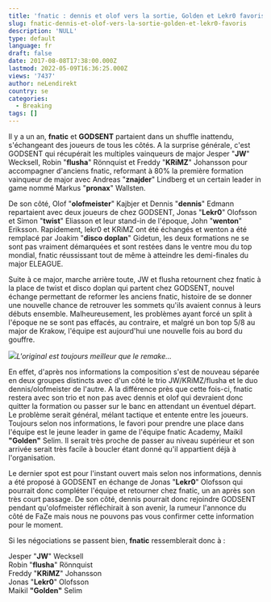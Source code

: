 ```yaml
---
title: 'fnatic : dennis et olof vers la sortie, Golden et Lekr0 favoris'
slug: fnatic-dennis-et-olof-vers-la-sortie-golden-et-lekr0-favoris
description: 'NULL'
type: default
language: fr
draft: false
date: 2017-08-08T17:38:00.000Z
lastmod: 2022-05-09T16:36:25.000Z
views: '7437'
author: neLendirekt
country: se
categories:
  - Breaking
tags: []
---
```

Il y a un an, **fnatic** et **GODSENT** partaient dans un shuffle inattendu, s'échangeant des joueurs de tous les côtés. A la surprise générale, c'est GODSENT qui récupérait les multiples vainqueurs de major Jesper "**JW**" Wecksell, Robin "**flusha**" Rönnquist et Freddy "**KRiMZ**" Johansson pour accompagner d'anciens fnatic, reformant à 80% la première formation vainqueur de major avec Andreas "**znajder**" Lindberg et un certain leader in game nommé Markus "**pronax**" Wallsten.

De son côté, Olof "**olofmeister**" Kajbjer et Dennis "**dennis**" Edmann repartaient avec deux joueurs de chez GODSENT, Jonas "**Lekr0**" Olofsson et Simon "**twist**" Eliasson et leur stand-in de l'époque, John "**wenton**" Eriksson. Rapidement, lekr0 et KRiMZ ont été échangés et wenton a été remplacé par Joakim "**disco doplan**" Gidetun, les deux formations ne se sont pas vraiment démarquées et sont restées dans le ventre mou du top mondial, fnatic réussissant tout de même à atteindre les demi-finales du major ELEAGUE.

Suite à ce major, marche arrière toute, JW et flusha retournent chez fnatic à la place de twist et disco doplan qui partent chez GODSENT, nouvel échange permettant de reformer les anciens fnatic, histoire de se donner une nouvelle chance de retrouver les sommets qu'ils avaient connus à leurs débuts ensemble. Malheureusement, les problèmes ayant forcé un split à l'époque ne se sont pas effacés, au contraire, et malgré un bon top 5/8 au major de Krakow, l'équipe est aujourd'hui une nouvelle fois au bord du gouffre.

![](/storage/images/5989e14703c5e_fnatic-csgojpg.jpg)_L'original est toujours meilleur que le remake..._

En effet, d'après nos informations la composition s'est de nouveau séparée en deux groupes distincts avec d'un côté le trio JW/KRiMZ/flusha et le duo dennis/olofmeister de l'autre. A la différence près que cette fois-ci, fnatic restera avec son trio et non pas avec dennis et olof qui devraient donc quitter la formation ou passer sur le banc en attendant un éventuel départ. Le problème serait général, mélant tactique et entente entre les joueurs. Toujours selon nos informations, le favori pour prendre une place dans l'équipe est le jeune leader in game de l'équipe fnatic Academy, Maikil **"Golden"** Selim. Il serait très proche de passer au niveau supérieur et son arrivée serait très facile à boucler étant donné qu'il appartient déjà à l'organisation.

Le dernier spot est pour l'instant ouvert mais selon nos informations, dennis a été proposé à GODSENT en échange de Jonas "**Lekr0**" Olofsson qui pourrait donc compléter l'équipe et retourner chez fnatic, un an après son très court passage. De son côté, dennis pourrait donc rejoindre GODSENT pendant qu'olofmeister réfléchirait à son avenir, la rumeur l'annonce du côté de FaZe mais nous ne pouvons pas vous confirmer cette information pour le moment.

Si les négociations se passent bien, **fnatic** ressemblerait donc à :

Jesper "**JW**" Wecksell  
Robin "**flusha**" Rönnquist  
Freddy "**KRiMZ**" Johansson  
Jonas "**Lekr0**" Olofsson  
Maikil **"Golden"** Selim
